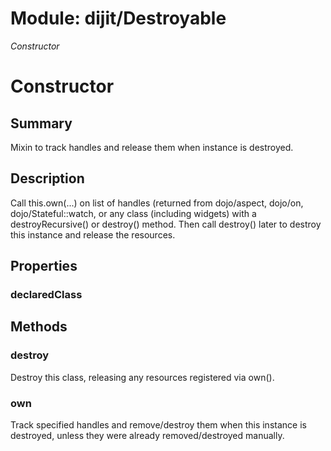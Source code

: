 # Module: dijit/Destroyable

*Constructor*

# Constructor

## Summary

Mixin to track handles and release them when instance is destroyed.
## Description

Call this.own(...) on list of handles (returned from dojo/aspect, dojo/on,
dojo/Stateful::watch, or any class (including widgets) with a destroyRecursive() or destroy() method.
Then call destroy() later to destroy this instance and release the resources.
## Properties

### declaredClass


## Methods

### destroy
Destroy this class, releasing any resources registered via own().

### own
Track specified handles and remove/destroy them when this instance is destroyed, unless they were
already removed/destroyed manually.

